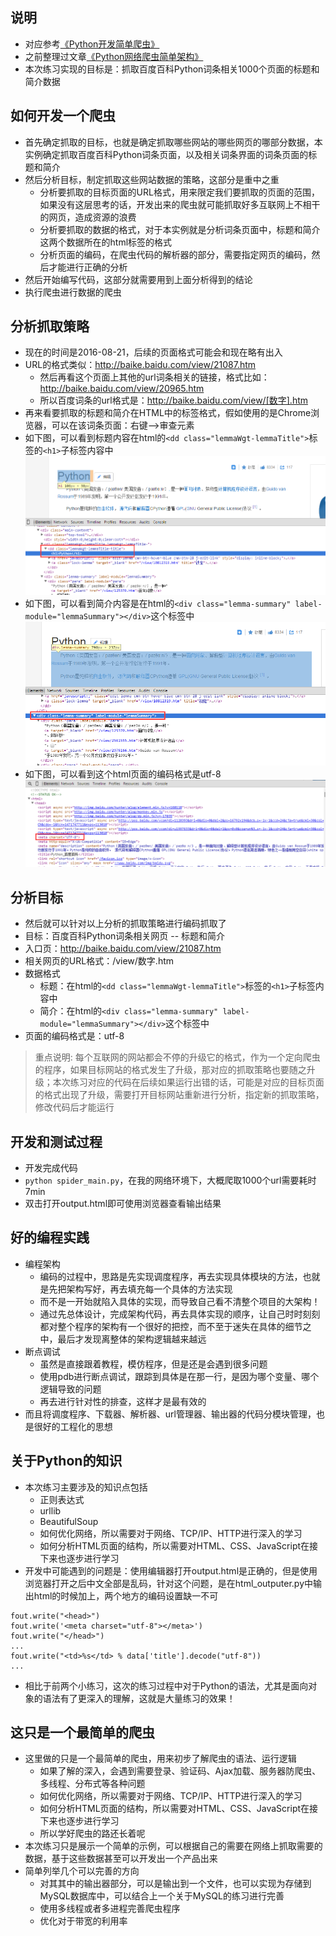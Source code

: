 ## 说明

* 对应参考[《Python开发简单爬虫》](http://www.imooc.com/learn/563)
* 之前整理过文章[《Python网络爬虫简单架构》](http://www.xumenger.com/python-spider-20160608/)
* 本次练习实现的目标是：抓取百度百科Python词条相关1000个页面的标题和简介数据

## 如何开发一个爬虫

* 首先确定抓取的目标，也就是确定抓取哪些网站的哪些网页的哪部分数据，本实例确定抓取百度百科Python词条页面，以及相关词条界面的词条页面的标题和简介
* 然后分析目标，制定抓取这些网站数据的策略，这部分是重中之重
  * 分析要抓取的目标页面的URL格式，用来限定我们要抓取的页面的范围，如果没有这层思考的话，开发出来的爬虫就可能抓取好多互联网上不相干的网页，造成资源的浪费
  * 分析要抓取的数据的格式，对于本实例就是分析词条页面中，标题和简介这两个数据所在的html标签的格式
  * 分析页面的编码，在爬虫代码的解析器的部分，需要指定网页的编码，然后才能进行正确的分析
* 然后开始编写代码，这部分就需要用到上面分析得到的结论
* 执行爬虫进行数据的爬虫

## 分析抓取策略

* 现在的时间是2016-08-21，后续的页面格式可能会和现在略有出入
* URL的格式类似：http://baike.baidu.com/view/21087.htm
  * 然后再看这个页面上其他的url词条相关的链接，格式比如：http://baike.baidu.com/view/20965.htm
  * 所以百度词条的url格式是：http://baike.baidu.com/view/[数字].htm
* 再来看要抓取的标题和简介在HTML中的标签格式，假如使用的是Chrome浏览器，可以在该词条页面：右键-->审查元素
* 如下图，可以看到标题内容在html的`<dd class="lemmaWgt-lemmaTitle">`标签的`<h1>`子标签内容中
![image](./image/01.png)
* 如下图，可以看到简介内容是在html的`<div class="lemma-summary" label-module="lemmaSummary"></div>`这个标签中
![image](./image/02.png)
* 如下图，可以看到这个html页面的编码格式是utf-8
![image](./image/03.png)

## 分析目标

* 然后就可以针对以上分析的抓取策略进行编码抓取了
* 目标：百度百科Python词条相关网页 -- 标题和简介
* 入口页：http://baike.baidu.com/view/21087.htm
* 相关网页的URL格式：/view/数字.htm
* 数据格式
  * 标题：在html的`<dd class="lemmaWgt-lemmaTitle">`标签的`<h1>`子标签内容中
  * 简介：在html的`<div class="lemma-summary" label-module="lemmaSummary"></div>`这个标签中
* 页面的编码格式是：utf-8

>重点说明: 每个互联网的网站都会不停的升级它的格式，作为一个定向爬虫的程序，如果目标网站的格式发生了升级，那对应的抓取策略也要随之升级；本次练习对应的代码在后续如果运行出错的话，可能是对应的目标页面的格式出现了升级，需要打开目标网站重新进行分析，指定新的抓取策略，修改代码后才能运行

## 开发和测试过程

* 开发完成代码
* `python spider_main.py`，在我的网络环境下，大概爬取1000个url需要耗时7min
* 双击打开output.html即可使用浏览器查看输出结果

## 好的编程实践

* 编程架构
  * 编码的过程中，思路是先实现调度程序，再去实现具体模块的方法，也就是先把架构写好，再去填充每一个具体的方法实现
  * 而不是一开始就陷入具体的实现，而导致自己看不清整个项目的大架构！
  * 通过先总体设计，完成架构代码，再去具体实现的顺序，让自己时时刻刻都对整个程序的架构有一个很好的把控，而不至于迷失在具体的细节之中，最后才发现离整体的架构逻辑越来越远
* 断点调试
  * 虽然是直接跟着教程，模仿程序，但是还是会遇到很多问题
  * 使用pdb进行断点调试，跟踪到具体是在那一行，是因为哪个变量、哪个逻辑导致的问题
  * 再去进行针对性的排查，这样才是最有效的
* 而且将调度程序、下载器、解析器、url管理器、输出器的代码分模块管理，也是很好的工程化的思想

## 关于Python的知识

* 本次练习主要涉及的知识点包括
  * 正则表达式
  * urllib
  * BeautifulSoup
  * 如何优化网络，所以需要对于网络、TCP/IP、HTTP进行深入的学习
  * 如何分析HTML页面的结构，所以需要对HTML、CSS、JavaScript在接下来也逐步进行学习
* 开发中可能遇到的问题是：使用编辑器打开output.html是正确的，但是使用浏览器打开之后中文全部是乱码，针对这个问题，是在html_outputer.py中输出html的时候加上，两个地方的编码设置缺一不可
```
fout.write("<head>")
fout.write('<meta charset="utf-8"></meta>')
fout.write("</head>")
...
fout.write("<td>%s</td> % data['title'].decode("utf-8"))
...
```
* 相比于前两个小练习，这次的练习过程中对于Python的语法，尤其是面向对象的语法有了更深入的理解，这就是大量练习的效果！

## 这只是一个最简单的爬虫

* 这里做的只是一个最简单的爬虫，用来初步了解爬虫的语法、运行逻辑
  * 如果了解的深入，会遇到需要登录、验证码、Ajax加载、服务器防爬虫、多线程、分布式等各种问题
  * 如何优化网络，所以需要对于网络、TCP/IP、HTTP进行深入的学习
  * 如何分析HTML页面的结构，所以需要对HTML、CSS、JavaScript在接下来也逐步进行学习
  * 所以学好爬虫的路还长着呢
* 本次练习只是展示一个简单的示例，可以根据自己的需要在网络上抓取需要的数据，基于这些数据甚至可以开发出一个产品出来
* 简单列举几个可以完善的方向
  * 对其其中的输出器部分，可以是输出到一个文件，也可以实现为存储到MySQL数据库中，可以结合上一个关于MySQL的练习进行完善
  * 使用多线程或者多进程完善爬虫程序
  * 优化对于带宽的利用率
